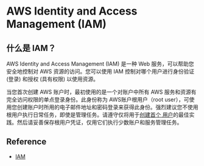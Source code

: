 # AWS Identity and Access Management (IAM)

## 什么是 IAM？
AWS Identity and Access Management (IAM) 是一种 Web 服务，可以帮助您安全地控制对 AWS 资源的访问。您可以使用 IAM 控制对哪个用户进行身份验证 (登录) 和授权 (具有权限) 以使用资源。

当您首次创建 AWS 账户时，最初使用的是一个对账户中所有 AWS 服务和资源有完全访问权限的单点登录身份。此身份称为 AWS账户根用户（root user），可使用您创建账户时所用的电子邮件地址和密码登录来获得此身份。强烈建议您不使用 根用户执行日常任务，即使是管理任务。请遵守仅将用于[创建首个 用户](https://docs.amazonaws.cn/IAM/latest/UserGuide/best-practices.html)的最佳实践。然后请妥善保存根用户凭证，仅用它们执行少数账户和服务管理任务。

## Reference
- [IAM](https://docs.amazonaws.cn/IAM/latest/UserGuide/introduction.html)
